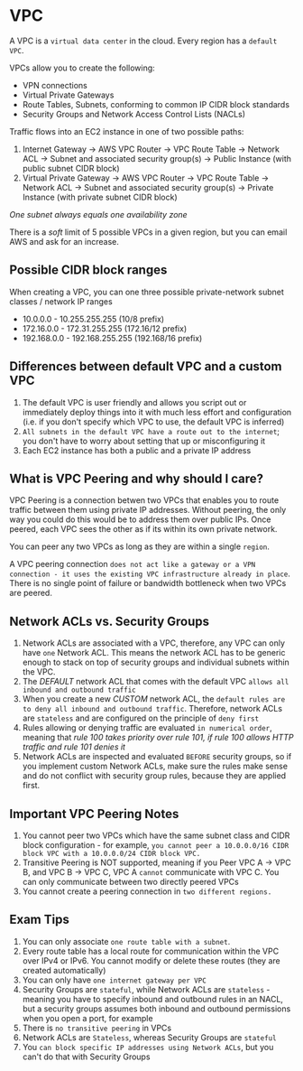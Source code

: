 # VPC

A VPC is a `virtual data center` in the cloud. Every region has a `default VPC`.

VPCs allow you to create the following:

- VPN connections
- Virtual Private Gateways
- Route Tables, Subnets, conforming to common IP CIDR block standards
- Security Groups and Network Access Control Lists (NACLs)

Traffic flows into an EC2 instance in one of two possible paths:

1. Internet Gateway -> AWS VPC Router -> VPC Route Table -> Network ACL -> Subnet and associated security group(s) -> Public Instance (with public subnet CIDR block)
2. Virtual Private Gateway -> AWS VPC Router -> VPC Route Table -> Network ACL -> Subnet and associated security group(s) -> Private Instance (with private subnet CIDR block)

*One subnet always equals one availability zone*

There is a _soft_ limit of 5 possible VPCs in a given region, but you can email AWS and ask for an increase.

## Possible CIDR block ranges

When creating a VPC, you can one three possible private-network subnet classes / network IP ranges

- 10.0.0.0 - 10.255.255.255 (10/8 prefix)
- 172.16.0.0 - 172.31.255.255 (172.16/12 prefix)
- 192.168.0.0 - 192.168.255.255 (192.168/16 prefix)

## Differences between default VPC and a custom VPC

1. The default VPC is user friendly and allows you script out or immediately deploy things into it with much less effort and configuration (i.e. if you don't specify which VPC to use, the default VPC is inferred)
2. `All subnets in the default VPC have a route out to the internet`; you don't have to worry about setting that up or misconfiguring it
3. Each EC2 instance has both a public and a private IP address

## What is VPC Peering and why should I care?

VPC Peering is a connection betwen two VPCs that enables you to route traffic between them using private IP addresses. Without peering, the only way you could do this would be to address them over public IPs. Once peered, each VPC sees the other as if its within its own private network.

You can peer any two VPCs as long as they are within a single `region`.

A VPC peering connection `does not act like a gateway or a VPN connection - it uses the existing VPC infrastructure already in place`. There is no single point of failure or bandwidth bottleneck when two VPCs are peered.

## Network ACLs vs. Security Groups

1. Network ACLs are associated with a VPC, therefore, any VPC can only have `one` Network ACL. This means the network ACL has to be generic enough to stack on top of security groups and individual subnets within the VPC.
2. The *DEFAULT* network ACL that comes with the default VPC `allows all inbound and outbound traffic`
2. When you create a new *CUSTOM* network ACL, the `default rules are to deny all inbound and outbound traffic`. Therefore, network ACLs are `stateless` and are configured on the principle of `deny first`
3. Rules allowing or denying traffic are evaluated `in numerical order`, meaning that _rule 100 takes priority over rule 101, if rule 100 allows HTTP traffic and rule 101 denies it_
4. Network ACLs are inspected and evaluated `BEFORE` security groups, so if you implement custom Network ACLs, make sure the rules make sense and do not conflict with security group rules, because they are applied first.

## Important VPC Peering Notes

1. You cannot peer two VPCs which have the same subnet class and CIDR block configuration - for example, `you cannot peer a 10.0.0.0/16 CIDR block VPC with a 10.0.0.0/24 CIDR block VPC.`
2. Transitive Peering is NOT supported, meaning if you Peer VPC A -> VPC B, and VPC B -> VPC C, VPC A `cannot` communicate with VPC C. You can only communicate between two directly peered VPCs
3. You cannot create a peering connection in `two different regions.`

## Exam Tips

1. You can only associate `one route table with a subnet`.
2. Every route table has a local route for communication within the VPC over IPv4 or IPv6. You cannot modify or delete these routes (they are created automatically)
3. You can only have `one internet gateway per VPC`
4. Security Groups are `stateful`, while Network ACLs are `stateless` - meaning you have to specify inbound and outbound rules in an NACL, but a security groups assumes both inbound and outbound permissions when you open a port, for example
5. There is `no transitive peering` in VPCs
6. Network ACLs are `Stateless`, whereas Security Groups are `stateful`
7. You `can block specific IP addresses using Network ACLs`, but you can't do that with Security Groups